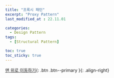 ```yaml
---
title: "프록시 패턴"
excerpt: "Proxy Pattern"
last_modified_at : 22.11.01

categories:
  - Design Pattern
tags:
  - [Structural Pattern]

toc: true
toc_sticky: true
---
```



[맨 위로 이동하기](#){: .btn .btn--primary }{: .align-right}